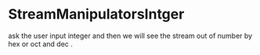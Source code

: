 # StreamManipulatorsIntger

ask the user input integer and then we will see the stream out of number by hex or oct and dec .

